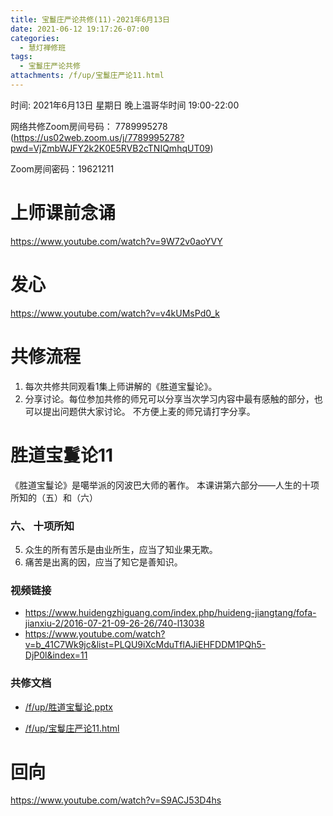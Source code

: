 ```yaml
---
title: 宝鬘庄严论共修(11)-2021年6月13日
date: 2021-06-12 19:17:26-07:00
categories:
  - 慧灯禅修班
tags:
  - 宝鬘庄严论共修
attachments: /f/up/宝鬘庄严论11.html
---
```

<!--StartFragment-->
时间: 2021年6月13日 星期日 晚上温哥华时间 19:00-22:00

网络共修Zoom房间号码： 7789995278 (<https://us02web.zoom.us/j/7789995278?pwd=VjZmbWJFY2k2K0E5RVB2cTNIQmhqUT09>)

Zoom房间密码：19621211

# 上师课前念诵

<https://www.youtube.com/watch?v=9W72v0aoYVY>

# 发心

<https://www.youtube.com/watch?v=v4kUMsPd0_k>

# 共修流程

1. 每次共修共同观看1集上师讲解的《胜道宝鬘论》。
2. 分享讨论。每位参加共修的师兄可以分享当次学习内容中最有感触的部分，也可以提出问题供大家讨论。 不方便上麦的师兄请打字分享。

# 胜道宝鬘论11

《胜道宝鬘论》是噶举派的冈波巴大师的著作。 本课讲第六部分——人生的十项所知的（五）和（六）


### 六、 十项所知

5. 众生的所有苦乐是由业所生，应当了知业果无欺。
6. 痛苦是出离的因，应当了知它是善知识。



### 视频链接

* <https://www.huidengzhiguang.com/index.php/huideng-jiangtang/fofa-jianxiu-2/2016-07-21-09-26-26/740-l13038>
* <https://www.youtube.com/watch?v=b_41C7Wk9jc&list=PLQU9iXcMduTflAJiEHFDDM1PQh5-DjP0l&index=11>

### 共修文档

* [/f/up/胜道宝鬘论.pptx](https://huidengvan.netlify.app/f/up/%E8%83%9C%E9%81%93%E5%AE%9D%E9%AC%98%E8%AE%BA.pptx)
* [/f/up/宝鬘庄严论11.html](/f/up/宝鬘庄严论11.html)

# 回向

<https://www.youtube.com/watch?v=S9ACJ53D4hs>

<!--EndFragment-->


